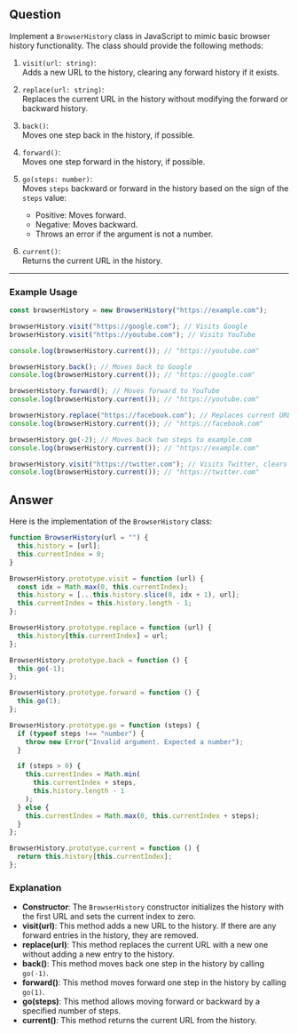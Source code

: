 ## Question

Implement a `BrowserHistory` class in JavaScript to mimic basic browser history functionality. The class should provide the following methods:

1. `visit(url: string)`:  
   Adds a new URL to the history, clearing any forward history if it exists.

2. `replace(url: string)`:  
   Replaces the current URL in the history without modifying the forward or backward history.

3. `back()`:  
   Moves one step back in the history, if possible.

4. `forward()`:  
   Moves one step forward in the history, if possible.

5. `go(steps: number)`:  
   Moves `steps` backward or forward in the history based on the sign of the `steps` value:

   - Positive: Moves forward.
   - Negative: Moves backward.
   - Throws an error if the argument is not a number.

6. `current()`:  
   Returns the current URL in the history.

---

### Example Usage

```js
const browserHistory = new BrowserHistory("https://example.com");

browserHistory.visit("https://google.com"); // Visits Google
browserHistory.visit("https://youtube.com"); // Visits YouTube

console.log(browserHistory.current()); // "https://youtube.com"

browserHistory.back(); // Moves back to Google
console.log(browserHistory.current()); // "https://google.com"

browserHistory.forward(); // Moves forward to YouTube
console.log(browserHistory.current()); // "https://youtube.com"

browserHistory.replace("https://facebook.com"); // Replaces current URL
console.log(browserHistory.current()); // "https://facebook.com"

browserHistory.go(-2); // Moves back two steps to example.com
console.log(browserHistory.current()); // "https://example.com"

browserHistory.visit("https://twitter.com"); // Visits Twitter, clears forward history
console.log(browserHistory.current()); // "https://twitter.com"
```

## Answer

Here is the implementation of the `BrowserHistory` class:

```js
function BrowserHistory(url = "") {
  this.history = [url];
  this.currentIndex = 0;
}

BrowserHistory.prototype.visit = function (url) {
  const idx = Math.max(0, this.currentIndex);
  this.history = [...this.history.slice(0, idx + 1), url];
  this.currentIndex = this.history.length - 1;
};

BrowserHistory.prototype.replace = function (url) {
  this.history[this.currentIndex] = url;
};

BrowserHistory.prototype.back = function () {
  this.go(-1);
};

BrowserHistory.prototype.forward = function () {
  this.go(1);
};

BrowserHistory.prototype.go = function (steps) {
  if (typeof steps !== "number") {
    throw new Error("Invalid argument. Expected a number");
  }

  if (steps > 0) {
    this.currentIndex = Math.min(
      this.currentIndex + steps,
      this.history.length - 1
    );
  } else {
    this.currentIndex = Math.max(0, this.currentIndex + steps);
  }
};

BrowserHistory.prototype.current = function () {
  return this.history[this.currentIndex];
};
```

### Explanation

- **Constructor**: The `BrowserHistory` constructor initializes the history with the first URL and sets the current index to zero.
- **visit(url)**: This method adds a new URL to the history. If there are any forward entries in the history, they are removed.
- **replace(url)**: This method replaces the current URL with a new one without adding a new entry to the history.
- **back()**: This method moves back one step in the history by calling `go(-1)`.
- **forward()**: This method moves forward one step in the history by calling `go(1)`.
- **go(steps)**: This method allows moving forward or backward by a specified number of steps.
- **current()**: This method returns the current URL from the history.

